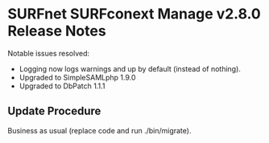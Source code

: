 # SURFnet SURFconext Manage v2.8.0 Release Notes #

Notable issues resolved:
* Logging now logs warnings and up by default (instead of nothing).
* Upgraded to SimpleSAMLphp 1.9.0
* Upgraded to DbPatch 1.1.1

Update Procedure
----------------

Business as usual (replace code and run ./bin/migrate).